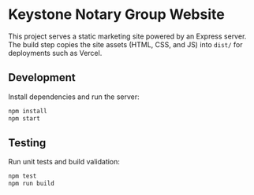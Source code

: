 # Keystone Notary Group Website

This project serves a static marketing site powered by an Express server. The build step copies the site assets (HTML, CSS, and JS) into `dist/` for deployments such as Vercel.

## Development

Install dependencies and run the server:

```bash
npm install
npm start
```

## Testing

Run unit tests and build validation:

```bash
npm test
npm run build
```
